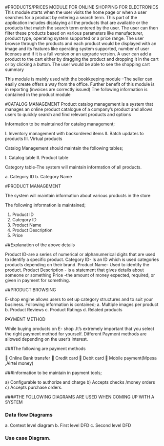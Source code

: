 #PRODUCTS/PRICES MODULE FOR ONLINE SHOPPING FOR ELECTRONICS
This module starts when the user visits the home page or when a user searches for a product by entering a search term. This part of the application includes displaying all the products that are available or the products that match the search term entered by the user. The user can then filter these products based on various parameters like manufacturer, product type, operating system supported or a price range. The user browse through the products and each product would be displayed with an image and its features like operating system supported, number of user licenses and if it is a full version or an upgrade version. A user can add a product to the cart either by dragging the product and dropping it in the cart or by clicking a button. The user would be able to see the shopping cart summary

This module is mainly used with the bookkeeping module –The seller can easily create offers a way from the office. Further benefit of this module is in reporting (invoices are correctly issued)
The following information is contained in the product module

#CATALOG MANAGEMENT
Product catalog management is a system that manages an online product catalogue of a company’s product and allows users to quickly search and find relevant products and options

Information to be maintained for catalog management;

I.	Inventory management with backordered items
II.	Batch updates to products
III.	Virtual products 


Catalog Management should maintain the following tables;

I.	Catalog table
II.	Product table

Category table-The system will maintain information of all products.

a.	Category ID
b.	Category Name


#PRODUCT MANAGEMENT


The system will maintain information about various products in the store


The following information is maintained;

1.	Product ID
2.	Category ID
3.	Product Name
4.	Product Description 
5.	Price


##Explanation of the above details


Product ID-are a series of numerical or alphanumerical digits that are used to identify a specific product.
Category ID- Is an ID which is used categories products depending on their brand.
Product Name- Used to identify the product.
Product Description - is a statement that gives details about someone or something
 Price -the amount of money expected, required, or given in payment for something.


##PRODUCT BROWSING

E-shop engine allows users to set up category structures and to suit your business.
Following information is contained;
a.	Multiple images per product 
b.	Product Reviews
c.	Product Ratings
d.	Related products

PAYMENT METHOD

While buying products on E- shop .It’s extremely important that you select the right payment method for yourself.
Different Payment methods are allowed depending on the user’s interest.




###The following are payment methods

	Online Bank transfer 
	Credit card
	Debit card
	Mobile payment(Mpesa  ,Airtel money)

###Information to be maintain in payment tools;

a)	Configurable to authorize and charge
b)	Accepts checks /money orders
c)	Accepts purchase orders.

####THE FOLLOWING DIAGRAMS ARE USED WHEN COMING UP WITH A SYSTEM


###	Data flow Diagrams

a.	Context level diagram
b.	First level DFD
c.	Second level DFD

###	Use case Diagram.





